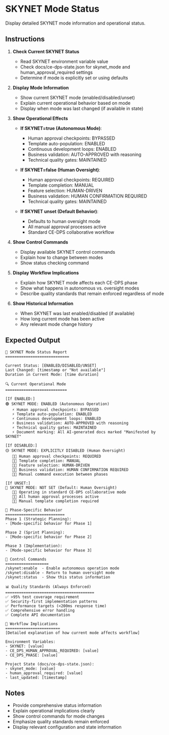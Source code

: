 # SKYNET Mode Status

Display detailed SKYNET mode information and operational status.

## Instructions

1. **Check Current SKYNET Status**
   - Read SKYNET environment variable value
   - Check docs/ce-dps-state.json for skynet_mode and human_approval_required settings
   - Determine if mode is explicitly set or using defaults

2. **Display Mode Information**
   - Show current SKYNET mode (enabled/disabled/unset)
   - Explain current operational behavior based on mode
   - Display when mode was last changed (if available in state)

3. **Show Operational Effects**
   - **If SKYNET=true (Autonomous Mode)**:
     - Human approval checkpoints: BYPASSED
     - Template auto-population: ENABLED
     - Continuous development loops: ENABLED
     - Business validation: AUTO-APPROVED with reasoning
     - Technical quality gates: MAINTAINED
   
   - **If SKYNET=false (Human Oversight)**:
     - Human approval checkpoints: REQUIRED
     - Template completion: MANUAL
     - Feature selection: HUMAN-DRIVEN
     - Business validation: HUMAN CONFIRMATION REQUIRED
     - Technical quality gates: MAINTAINED

   - **If SKYNET unset (Default Behavior)**:
     - Defaults to human oversight mode
     - All manual approval processes active
     - Standard CE-DPS collaborative workflow

4. **Show Control Commands**
   - Display available SKYNET control commands
   - Explain how to change between modes
   - Show status checking command

5. **Display Workflow Implications**
   - Explain how SKYNET mode affects each CE-DPS phase
   - Show what happens in autonomous vs. oversight modes
   - Describe quality standards that remain enforced regardless of mode

6. **Show Historical Information**
   - When SKYNET was last enabled/disabled (if available)
   - How long current mode has been active
   - Any relevant mode change history

## Expected Output

```
🤖 SKYNET Mode Status Report
============================

Current Status: [ENABLED/DISABLED/UNSET]
Last Changed: [timestamp or "Not available"]
Duration in Current Mode: [time duration]

🔍 Current Operational Mode
===========================

[If ENABLED:]
🟢 SKYNET MODE: ENABLED (Autonomous Operation)
   ⚡ Human approval checkpoints: BYPASSED
   ⚡ Template auto-population: ENABLED
   ⚡ Continuous development loops: ENABLED
   ⚡ Business validation: AUTO-APPROVED with reasoning
   ⚡ Technical quality gates: MAINTAINED
   ⚡ Document marking: All AI-generated docs marked "Manifested by SKYNET"

[If DISABLED:]
🟡 SKYNET MODE: EXPLICITLY DISABLED (Human Oversight)
   👨‍💼 Human approval checkpoints: REQUIRED
   👨‍💼 Template completion: MANUAL
   👨‍💼 Feature selection: HUMAN-DRIVEN
   👨‍💼 Business validation: HUMAN CONFIRMATION REQUIRED
   👨‍💼 Manual command execution between phases

[If UNSET:]
🔵 SKYNET MODE: NOT SET (Default: Human Oversight)
   👨‍💼 Operating in standard CE-DPS collaborative mode
   👨‍💼 All human approval processes active
   👨‍💼 Manual template completion required

🎯 Phase-Specific Behavior
==========================
Phase 1 (Strategic Planning):
- [Mode-specific behavior for Phase 1]

Phase 2 (Sprint Planning):
- [Mode-specific behavior for Phase 2]

Phase 3 (Implementation):
- [Mode-specific behavior for Phase 3]

🔧 Control Commands
===================
/skynet:enable  - Enable autonomous operation mode
/skynet:disable - Return to human oversight mode
/skynet:status  - Show this status information

📊 Quality Standards (Always Enforced)
=======================================
✅ >95% test coverage requirement
✅ Security-first implementation patterns
✅ Performance targets (<200ms response time)
✅ Comprehensive error handling
✅ Complete API documentation

🔄 Workflow Implications
========================
[Detailed explanation of how current mode affects workflow]

Environment Variables:
- SKYNET: [value]
- CE_DPS_HUMAN_APPROVAL_REQUIRED: [value]
- CE_DPS_PHASE: [value]

Project State (docs/ce-dps-state.json):
- skynet_mode: [value]
- human_approval_required: [value]
- last_updated: [timestamp]
```

## Notes
- Provide comprehensive status information
- Explain operational implications clearly
- Show control commands for mode changes
- Emphasize quality standards remain enforced
- Display relevant configuration and state information